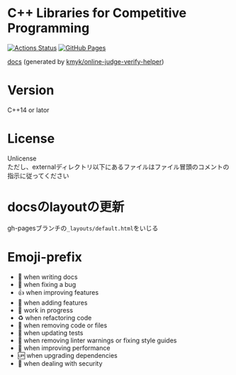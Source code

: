 # C++ Libraries for Competitive Programming

[![Actions Status](https://github.com/sash2104/library/workflows/verify/badge.svg)](https://github.com/sash2104/library/actions)
[![GitHub Pages](https://img.shields.io/static/v1?label=GitHub+Pages&message=+&color=brightgreen&logo=github)](https://sash2104.github.io/library/)

[docs](https://sash2104.github.io/library/) (generated by [kmyk/online-judge-verify-helper](https://github.com/kmyk/online-judge-verify-helper))

# Version
C++14 or lator

# License
Unlicense  
ただし、externalディレクトリ以下にあるファイルはファイル冒頭のコメントの指示に従ってください

# docsのlayoutの更新
gh-pagesブランチの`_layouts/default.html`をいじる
# Emoji-prefix
- :memo: when writing docs
- :bug: when fixing a bug
- :+1: when improving features
- :tada: when adding features
- :construction: work in progress
- :recycle: when refactoring code
- :shower: when removing code or files
- :green_heart: when updating tests
- :shirt: when removing linter warnings or fixing style guides
- :rocket: when improving performance
- :up: when upgrading dependencies
- :cop: when dealing with security
